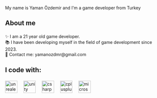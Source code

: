 ###

<p align="left">My name is Yaman Özdemir and I'm a game developer from Turkey</p>

###

<h2 align="left">About me</h2>

###

<p align="left">✨  I am a 21 year old game developer.<br>📚 I have been developing myself in the field of game development since 2023.<br>👋 Contact me: yamanozdmr@gmail.com</p>

###

<h2 align="left">I code with:</h2>

###

<div align="left">
  <img src="https://img.shields.io/badge/Unreal Engine-0E1128?logo=unrealengine&logoColor=white&style=for-the-badge" height="40" alt="unrealengine logo"  />
  <img width="12" />
  <img src="https://img.shields.io/badge/Unity-FFFFFF?logo=unity&logoColor=black&style=for-the-badge" height="40" alt="unity logo"  />
  <img width="12" />
  <img src="https://img.shields.io/badge/C Sharp-239120?logo=csharp&logoColor=white&style=for-the-badge" height="40" alt="csharp logo"  />
  <img width="12" />
  <img src="https://img.shields.io/badge/C++-00599C?logo=cplusplus&logoColor=white&style=for-the-badge" height="40" alt="cplusplus logo"  />
  <img width="12" />
  <img src="https://img.shields.io/badge/Microsoft SQL Server-CC2927?logo=microsoftsqlserver&logoColor=white&style=for-the-badge" height="40" alt="microsoftsqlserver logo"  />
</div>

###
